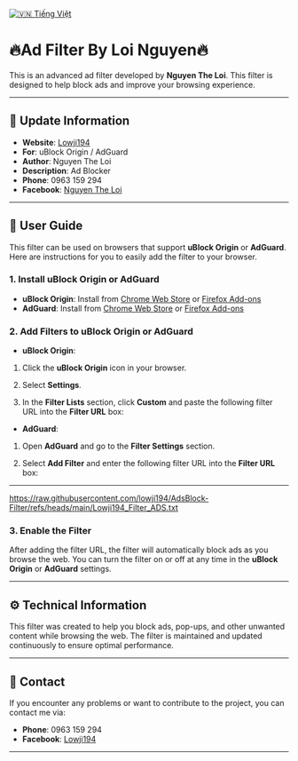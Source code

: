 [![🇻🇳 Tiếng Việt](https://img.shields.io/badge/Ngôn_ngữ-Tiếng_Việt-red?style=for-the-badge&logo=Google%20Translate)](README.md)
# **🔥Ad Filter By Loi Nguyen🔥**

This is an advanced ad filter developed by **Nguyen The Loi**. This filter is designed to help block ads and improve your browsing experience.

---

## 📅 **Update Information**

- **Website**: [Lowji194](https://lowji194.github.io)
- **For**: uBlock Origin / AdGuard
- **Author**: Nguyen The Loi
- **Description**: Ad Blocker
- **Phone**: 0963 159 294
- **Facebook**: [Nguyen The Loi](https://www.facebook.com/Lowji194/)

---

## 🚀 **User Guide**

This filter can be used on browsers that support **uBlock Origin** or **AdGuard**. Here are instructions for you to easily add the filter to your browser.

### 1. **Install uBlock Origin or AdGuard**

- **uBlock Origin**: Install from [Chrome Web Store](https://chromewebstore.google.com/detail/ublock-origin/cjpalhdlnbpafiamejdnhcphjbkeiagm) or [Firefox Add-ons](https://addons.mozilla.org/firefox/addon/ublock-origin/)
- **AdGuard**: Install from [Chrome Web Store](https://chromewebstore.google.com/detail/adguard-adblocker/bgnkhhnnamicmpeenaelnjfhikgbkllg) or [Firefox Add-ons](https://addons.mozilla.org/firefox/addon/adguard-adblocker/)

### 2. **Add Filters to uBlock Origin or AdGuard**

- **uBlock Origin**:
1. Click the **uBlock Origin** icon in your browser.

2. Select **Settings**.

3. In the **Filter Lists** section, click **Custom** and paste the following filter URL into the **Filter URL** box:

- **AdGuard**:

1. Open **AdGuard** and go to the **Filter Settings** section.

2. Select **Add Filter** and enter the following filter URL into the **Filter URL** box:
---
https://raw.githubusercontent.com/lowji194/AdsBlock-Filter/refs/heads/main/Lowji194_Filter_ADS.txt

### 3. **Enable the Filter**

After adding the filter URL, the filter will automatically block ads as you browse the web. You can turn the filter on or off at any time in the **uBlock Origin** or **AdGuard** settings.

---

## ⚙️ **Technical Information**

This filter was created to help you block ads, pop-ups, and other unwanted content while browsing the web. The filter is maintained and updated continuously to ensure optimal performance.

---

## 📌 **Contact**

If you encounter any problems or want to contribute to the project, you can contact me via:

- **Phone**: 0963 159 294
- **Facebook**: [Lowji194](https://www.facebook.com/Lowji194/)

---
